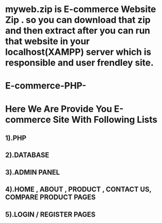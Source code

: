 # myweb.zip is E-commerce Website Zip . so you can download that zip and then extract after you can run that website in your localhost(XAMPP) server which is responsible and user frendley site.

# E-commerce-PHP-
# Here We Are Provide You E-commerce Site With Following Lists
## 1).PHP
## 2).DATABASE
## 3).ADMIN PANEL
## 4).HOME , ABOUT , PRODUCT , CONTACT US, COMPARE PRODUCT PAGES 
## 5).LOGIN / REGISTER PAGES
